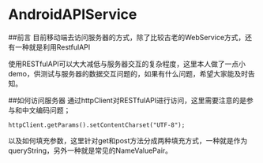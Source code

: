 # AndroidAPIService

##前言
目前移动端去访问服务器的方式，除了比较古老的WebService方式，还有一种就是利用RestfulAPI 

使用RESTfulAPI可以大大减低与服务器交互的复杂程度，这里本人做了一点小demo，供测试与服务器的数据交互问题的，如果有什么问题，希望大家能及时告知。

##如何访问服务器
通过httpClient对RESTfulAPI进行访问，这里需要注意的是参与和中文编码问题；

`httpClient.getParams().setContentCharset("UTF-8");`

以及如何填充参数，这里针对get和post方法分成两种填充方式，一种就是作为queryString，另外一种就是常见的NameValuePair。

